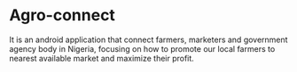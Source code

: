 # Agro-connect
It is an android application that connect farmers, marketers and government agency body in Nigeria, focusing on how to promote our local farmers to nearest available market and maximize their profit.
